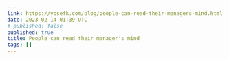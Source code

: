 ```yaml
---
link: https://yosefk.com/blog/people-can-read-their-managers-mind.html
date: 2023-02-14 01:39 UTC
# published: false
published: true
title: People can read their manager's mind
tags: []
---
```



